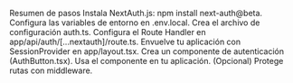 
Resumen de pasos
Instala NextAuth.js: npm install next-auth@beta.
Configura las variables de entorno en .env.local.
Crea el archivo de configuración auth.ts.
Configura el Route Handler en app/api/auth/[...nextauth]/route.ts.
Envuelve tu aplicación con SessionProvider en app/layout.tsx.
Crea un componente de autenticación (AuthButton.tsx).
Usa el componente en tu aplicación.
(Opcional) Protege rutas con middleware.

